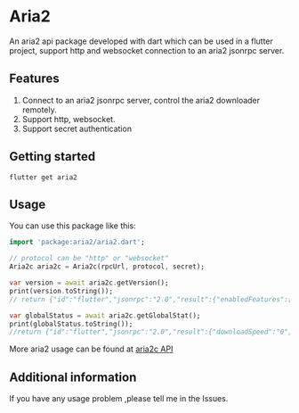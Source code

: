# Aria2

An aria2 api package developed with dart which can be used in a flutter project, support http and websocket connection to an aria2 jsonrpc server.

## Features

1. Connect to an aria2 jsonrpc server, control the aria2 downloader remotely.
2. Support http, websocket.
3. Support secret authentication

## Getting started

```
flutter get aria2
```

## Usage
You can use this package like this:
```dart
import 'package:aria2/aria2.dart';

// protocol can be "http" or "websocket"
Aria2c aria2c = Aria2c(rpcUrl, protocol, secret);

var version = await aria2c.getVersion();
print(version.toString());
// return {"id":"flutter","jsonrpc":"2.0","result":{"enabledFeatures":["Async DNS","BitTorrent","Firefox3 Cookie","GZip","HTTPS","Message Digest","Metalink","XML-RPC","SFTP"],"version":"1.36.0"}}

var globalStatus = await aria2c.getGlobalStat();
print(globalStatus.toString());
//return {"id":"flutter","jsonrpc":"2.0","result":{"downloadSpeed":"0","numActive":"0","numStopped":"34","numStoppedTotal":"36","numWaiting":"0","uploadSpeed":"0"}}
```
More aria2 usage can be found at [aria2c API]("http://aria2.github.io/manual/en/html/aria2c.html")

## Additional information

If you have any usage problem ,please tell me in the Issues.